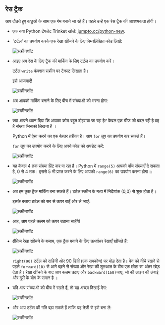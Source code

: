 ## रेस ट्रैक

आप दौड़ते हुए कछुओं के साथ एक गेम बनाने जा रहे हैं। पहले उन्हें एक रेस ट्रैक की आवश्यकता होगी।

+ एक नया Python टेंपलेट Trinket खोलें: <a href="http://jumpto.cc/python-new" target="_blank">jumpto.cc/python-new</a>.

+ 'टर्टल' का उपयोग करके एक रेखा खींचने के लिए निम्नलिखित कोड लिखें:
    
    ![स्क्रीनशॉट](images/race-forward.png)

+ आइए अब रेस के लिए ट्रैक की मार्किंग के लिए टर्टल का उपयोग करें।
    
    टर्टल ` write ` फंक्शन स्क्रीन पर टेक्स्ट लिखता है।
    
    इसे आजमाएँ!
    
    ![स्क्रीनशॉट](images/race-markings1.png)

+ अब आपको मार्किंग बनाने के लिए बीच में संख्याओं को भरना होगा:
    
    ![स्क्रीनशॉट](images/race-markings2.png)

+ क्या आपने ध्यान दिया कि आपका कोड बहुत दोहराया जा रहा है? केवल एक चीज जो बदल रही है वह है संख्या जिसको लिखना है ।
    
    Python में ऐसा करने का एक बेहतर तरीका है। आप `for` लूप का उपयोग कर सकते हैं।
    
    `for` लूप का उपयोग करने के लिए अपने कोड को अपडेट करें:
    
    ![स्क्रीनशॉट](images/race-for.png)

+ यह केवल 4 तक संख्या प्रिंट कर पा रहा है। Python में `range(5)` आपको पाँच संख्याएँ दे सकता है, 0 से 4 तक। इससे 5 भी प्राप्त करने के लिए आपको `range(6)` का उपयोग करना होगा।:
    
    ![स्क्रीनशॉट](images/race-range.png)

+ अब हम कुछ ट्रैक मार्किंग बना सकते हैं। टर्टल स्क्रीन के मध्य में निर्देशांक (0,0) से शुरू होता है।
    
    इसके बजाय टर्टल को सब से ऊपर बाईं ओर ले जाएं:
    
    ![स्क्रीनशॉट](images/race-goto.png)

+ आह, आप पहले कलम को ऊपर उठाना चाहेंगे!
    
    ![स्क्रीनशॉट](images/race-penup.png)

+ क्षैतिज रेखा खींचने के बजाय, एक ट्रैक बनाने के लिए ऊर्ध्वाधर रेखाएँ खींचते हैं:
    
    ![स्क्रीनशॉट](images/race-lines.png)
    
    `right(90)` टर्टल को दाहिनी ओर 90 डिग्री (एक समकोण) पर मोड़ देता है। पेन को नीचे रखने से पहले `forward(10)` से आगे बढ़ने से संख्या और रेखा की शुरुआत के बीच एक छोटा सा अंतर छोड़ देता है। रेखा खींचने के बाद आप कलम उठाए और `backward(160)`जाए, जो की लाइन की लंबाई और दूरी के योग के समान है ।

+ यदि आप संख्याओं को बीच में रखते हैं, तो यह अच्छा दिखाई देगा:
    
    ![स्क्रीनशॉट](images/race-center.png)

+ और आप टर्टल की गति बढ़ा सकते हैं ताकि यह तेज़ी से इसे बना ले:
    
    ![स्क्रीनशॉट](images/race-speed.png)
